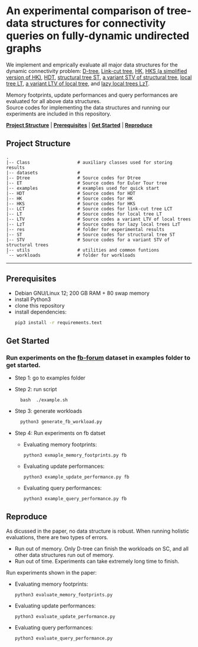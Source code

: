
# An experimental comparison of tree-data structures for connectivity queries on fully-dynamic undirected graphs


We implement and emprically evaluate all major data structures for the dynamic connectivity problem: [D-tree](https://dl.acm.org/doi/abs/10.14778/3551793.3551868), 
[Link-cut tree](https://dl.acm.org/doi/10.1145/800076.802464), [HK](https://dl.acm.org/doi/10.1145/320211.320215), 
[HKS (a simplified version of HK)](https://dl.acm.org/doi/10.1145/264216.264223), [HDT](https://dl.acm.org/doi/10.1145/502090.502095),
[structural tree ST](https://dl.acm.org/doi/10.1145/502090.502095), 
[a variant STV of structural tree](https://dl.acm.org/doi/10.5555/2627817.2627943), 
[local tree LT](https://dl.acm.org/doi/10.1145/335305.335345), 
[a variant LTV of local tree]((https://dl.acm.org/doi/10.5555/2627817.2627943)), 
and [lazy local trees LzT](https://dl.acm.org/doi/10.1145/335305.335345). 

Memory footprints, update performances and query performances are evaluated for all above data structures.  
Source codes for implementing the data structures and running our experiments are  included in this repository. 

[**Project Structure**](#project-structure) | [**Prerequisites**](#prerequisites) | [**Get Started**](#get-start) | [**Reproduce**](#Reproduce)


## Project Structure

```
.
|-- Class                  # auxiliary classes used for storing results
|-- datasets               # 
|-- Dtree                  # Source codes for Dtree
|-- ET                     # Source codes for Euler Tour tree   
|-- examples               # examples used for quick start   
|-- HDT                    # Source codes for HDT
|-- HK                     # Source codes for HK
|-- HKS                    # Source codes for HKS
|-- LCT                    # Source codes for link-cut tree LCT
|-- LT                     # Source codes for local tree LT
|-- LTV                    # Source codes a variant LTV of local trees
|-- LzT                    # Source codes for lazy local trees LzT
|-- res                    # folder for experimental results
|-- ST                     # Source codes for structural tree ST
|-- STV                    # Source codes for a variant STV of structural trees
|-- utils                  # utilities and common funtions
`-- workloads              # folder for workloads
```

___
## Prerequisites

- Debian GNU/Linux 12; 200 GB RAM + 80 swap memory
- install Python3
- clone this repository
- install dependencies: 
    ```bash
    pip3 install -r requirements.text
    ```

## Get Started

### Run experiments on the  [fb-forum](https://networkrepository.com/fb-forum.php) dataset in **examples** folder to get started.
- Step 1: go to examples folder
- Step 2: run script
  ```commandline
    bash  ./example.sh
  ```

- Step 3: generate workloads
    ```bash
      python3 generate_fb_workload.py
    ```
- Step 4:  Run experiments on fb datset
  
    - Evaluating memory footprints:
      ```commandline
      python3 exmaple_memory_footprints.py fb
      ```
      
    - Evaluating update performances:
      ```commandline
      python3 example_update_performance.py fb
      ```
      
    - Evaluating query performances:
      ```commandline
      python3 example_query_performance.py fb
      ```

## Reproduce 
As dicussed in the paper, no data structure is robust. When running holistic evaluations, there are two types of errors.

- Run out of memory. Only D-tree can finish the workloads on SC, and all other data structures run out of memory.
- Run out of time. Experiments can take extremely long time to finish.

 Run experiments shown in the paper:
  
- Evaluating memory footprints:
  ```commandline
  python3 evaluate_memory_footprints.py
  ```
  
- Evaluating update performances:
  ```commandline
  python3 evaluate_update_performance.py
  ```
  
- Evaluating query performances:
  ```commandline
  python3 evaluate_query_performance.py
